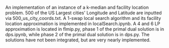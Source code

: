 An implementation of an instance of a k-median and facility location problem. 500 of the US Largest cities' Longitude and Latitude are inputted via 500_us_city_coords.txt. A 1-swap local search algorithm and its facility location approximation is implemented in localSearch.ipynb. A 4 and 6 LP approximation is located in flmip.py, phase 1 of the primal dual solution is in dps.ipynb, while phase 2 of the primal dual solution is in dps.py. The solutions have not been integrated, but are very nearly implemented.   
